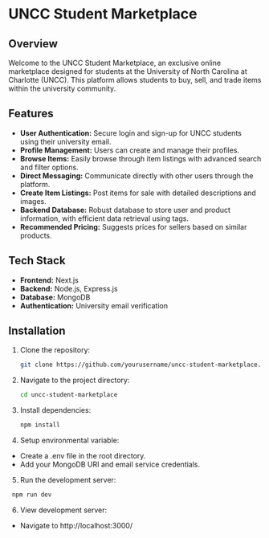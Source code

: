 # UNCC Student Marketplace

## Overview

Welcome to the UNCC Student Marketplace, an exclusive online marketplace designed for students at the University of North Carolina at Charlotte (UNCC). This platform allows students to buy, sell, and trade items within the university community.

## Features

- **User Authentication:** Secure login and sign-up for UNCC students using their university email.
- **Profile Management:** Users can create and manage their profiles.
- **Browse Items:** Easily browse through item listings with advanced search and filter options.
- **Direct Messaging:** Communicate directly with other users through the platform.
- **Create Item Listings:** Post items for sale with detailed descriptions and images.
- **Backend Database:** Robust database to store user and product information, with efficient data retrieval using tags.
- **Recommended Pricing:** Suggests prices for sellers based on similar products.

## Tech Stack

- **Frontend:** Next.js
- **Backend:** Node.js, Express.js
- **Database:** MongoDB
- **Authentication:** University email verification

## Installation

1. Clone the repository:
   ```bash
   git clone https://github.com/yourusername/uncc-student-marketplace.git
   ```
2. Navigate to the project directory:
   ```bash
   cd uncc-student-marketplace
   ```
3. Install dependencies:
   ```bash
   npm install
   ```
4. Setup environmental variable:
  - Create a .env file in the root directory.
  - Add your MongoDB URI and email service credentials.
5. Run the development server:
  ```bash
   npm run dev
   ```
6. View development server:
  - Navigate to http://localhost:3000/
